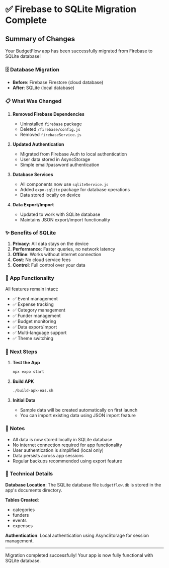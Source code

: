 # ✅ Firebase to SQLite Migration Complete

## Summary of Changes

Your BudgetFlow app has been successfully migrated from Firebase to SQLite database!

### 🗄️ Database Migration
- **Before**: Firebase Firestore (cloud database)
- **After**: SQLite (local database)

### 📋 What Was Changed

1. **Removed Firebase Dependencies**
   - Uninstalled `firebase` package
   - Deleted `/firebase/config.js`
   - Removed `firebaseService.js`

2. **Updated Authentication**
   - Migrated from Firebase Auth to local authentication
   - User data stored in AsyncStorage
   - Simple email/password authentication

3. **Database Services**
   - All components now use `sqliteService.js`
   - Added `expo-sqlite` package for database operations
   - Data stored locally on device

4. **Data Export/Import**
   - Updated to work with SQLite database
   - Maintains JSON export/import functionality

### ✨ Benefits of SQLite

1. **Privacy**: All data stays on the device
2. **Performance**: Faster queries, no network latency
3. **Offline**: Works without internet connection
4. **Cost**: No cloud service fees
5. **Control**: Full control over your data

### 📱 App Functionality

All features remain intact:
- ✅ Event management
- ✅ Expense tracking
- ✅ Category management
- ✅ Funder management
- ✅ Budget monitoring
- ✅ Data export/import
- ✅ Multi-language support
- ✅ Theme switching

### 🚀 Next Steps

1. **Test the App**
   ```bash
   npx expo start
   ```

2. **Build APK**
   ```bash
   ./build-apk-eas.sh
   ```

3. **Initial Data**
   - Sample data will be created automatically on first launch
   - You can import existing data using JSON import feature

### 📝 Notes

- All data is now stored locally in SQLite database
- No internet connection required for app functionality
- User authentication is simplified (local only)
- Data persists across app sessions
- Regular backups recommended using export feature

### 🔧 Technical Details

**Database Location**: The SQLite database file `budgetflow.db` is stored in the app's documents directory.

**Tables Created**:
- categories
- funders
- events
- expenses

**Authentication**: Local authentication using AsyncStorage for session management.

---

Migration completed successfully! Your app is now fully functional with SQLite database.
